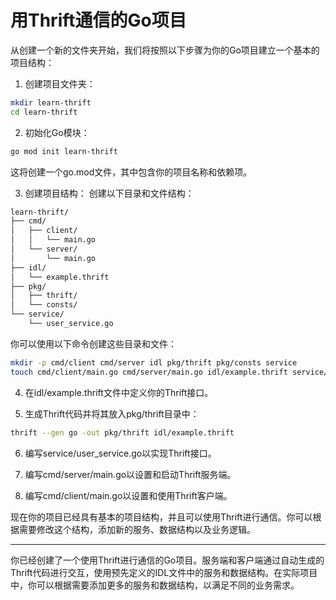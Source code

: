 # 用Thrift通信的Go项目

从创建一个新的文件夹开始，我们将按照以下步骤为你的Go项目建立一个基本的项目结构：

1. 创建项目文件夹：
```sh
mkdir learn-thrift
cd learn-thrift
```
2. 初始化Go模块：
```sh
go mod init learn-thrift
```

这将创建一个go.mod文件，其中包含你的项目名称和依赖项。

3. 创建项目结构：
创建以下目录和文件结构：

```sh
learn-thrift/
├── cmd/
│   ├── client/
│   │   └── main.go
│   └── server/
│       └── main.go
├── idl/
│   └── example.thrift
├── pkg/
│   ├── thrift/
│   └── consts/
└── service/
    └── user_service.go
```

你可以使用以下命令创建这些目录和文件：

```sh
mkdir -p cmd/client cmd/server idl pkg/thrift pkg/consts service
touch cmd/client/main.go cmd/server/main.go idl/example.thrift service/user_service.go
```

4. 在idl/example.thrift文件中定义你的Thrift接口。

5. 生成Thrift代码并将其放入pkg/thrift目录中：

```sh
thrift --gen go -out pkg/thrift idl/example.thrift
```
6. 编写service/user_service.go以实现Thrift接口。

7. 编写cmd/server/main.go以设置和启动Thrift服务端。

8. 编写cmd/client/main.go以设置和使用Thrift客户端。

现在你的项目已经具有基本的项目结构，并且可以使用Thrift进行通信。你可以根据需要修改这个结构，添加新的服务、数据结构以及业务逻辑。



---

你已经创建了一个使用Thrift进行通信的Go项目。服务端和客户端通过自动生成的Thrift代码进行交互，使用预先定义的IDL文件中的服务和数据结构。在实际项目中，你可以根据需要添加更多的服务和数据结构，以满足不同的业务需求。
